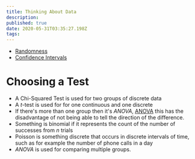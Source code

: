```yaml
---
title: Thinking About Data
description: 
published: true
date: 2020-05-31T03:35:27.198Z
tags: 
---
```


+ [Randomness](/University/Thinking-About-Data/01Randomness)
+ [Confidence Intervals](/University/Thinking-About-Data/Confidence-Intervals)



Choosing a Test
===============

-   A Chi-Squared Test is used for two groups of discrete data
-   A $t$-test is used for for one continuous and one discrete
- If there's more than one group then it's *ANOVA*, [ANOVA](/University/Thinking-About-Data/Thinking-About-Data/ANOVA) this has the disadvantage of not being able to tell the direction of the difference.
-   Something is binomial if it represents the count of the number of
    successes from $n$ trials
-   Poisson is something discrete that occurs in discrete intervals of
    time, such as for example the number of phone calls in a day
-   *ANOVA* is used for comparing multiple groups.


